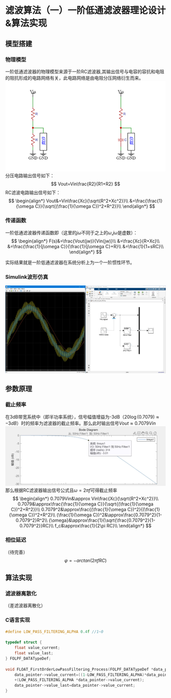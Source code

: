 # 滤波算法（一）一阶低通滤波器理论设计&算法实现

## 模型搭建

### 物理模型

一阶低通滤波器的物理模型来源于一阶RC滤波器,其输出信号与电容的容抗和电阻的阻抗形成的电路网络有关，此电路网络是由电阻分压网络衍生而来。
![RC&RC](../image/240331/RR&RC.png)
分压电路输出信号如下：
$$
Vout=Vin\frac{R2}{R1+R2}
$$
RC滤波电路输出信号如下：
$$
\begin{align*}
Vout&=Vin\frac{Xc}{\sqrt{R^2+Xc^2}}\\
    &=\frac{\frac{1}{\omega C}}{\sqrt{(\frac{1}{\omega C})^2+R^2}}\\
\end{align*}
$$

### 传递函数

一阶低通滤波器传递函数即（这里的$j\omega$不同于之上的$\omega$,$j\omega$是虚数）：
$$
\begin{align*}
F(s)&=\frac{Vout(jw)}{Vin(jw)}\\
    &=\frac{Xc}{R+Xc}\\
    &=\frac{\frac{1}{j\omega C}}{\frac{1}{j\omega C}+R}\\
    &=\frac{1}{1+sRC}\\
\end{align*}
$$

实际结果就是一阶低通滤波器在系统分析上为一个一阶惯性环节。

### Simulink波形仿真

![Simulink](../image/240331/simulink.JPG)

## 参数原理

### 截止频率

在3dB带宽系统中（即半功率系统），信号幅值增益为-3dB（$20\log(0.7079)\approx-3dB$）时的频率为滤波器的截止频率。那么此时输出信号$Vout\approx0.7079Vin$
![Bode](../image/240331/50Hz.JPG)
那么根据RC滤波器输出信号公式且$\omega=2\pi f$可得截止频率
$$
\begin{align*}
0.7079Vin&\approx Vin\frac{Xc}{\sqrt{R^2+Xc^2}}\\
0.7079&\approx\frac{\frac{1}{\omega C}}{\sqrt{(\frac{1}{\omega C})^2+R^2}}\\
0.7079^2&\approx\frac{(\frac{1}{\omega C})^2}{(\frac{1}{\omega C})^2+R^2}\\
(\frac{1}{\omega C})^2&\approx\frac{0.7079^2}{1-0.7079^2}R^2\\
{\omega}&\approx\frac{1}{\sqrt{\frac{0.7079^2}{1-0.7079^2}}RC}\\
f_c&\approx\frac{1}{2\pi RC}\\
\end{align*}
$$

### 相位延迟

（待完善）
$$
\varphi=-arctan(2\pi fRC)
$$

## 算法实现

### 滤波器离散化

（差滤波器离散化）

### C语言实现

```c
#define LOW_PASS_FILTERING_ALPHA 0.4f //1~0

typedef struct {
    float value_current;
    float value_last;
} FOLPF_DATATypeDef;

void FLOAT_FirstOrderLowPassFiltering_Process(FOLPF_DATATypeDef *data_pointer){
    data_pointer->value_current=((1-LOW_PASS_FILTERING_ALPHA)*data_pointer->value_last)
    +(LOW_PASS_FILTERING_ALPHA *data_pointer->value_current);
    data_pointer->value_last=data_pointer->value_current;
}

```
